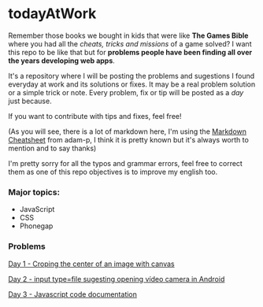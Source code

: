 # todayAtWork


Remember those books we bought in kids that were like **The Games Bible** where you had all the *cheats, tricks and missions* of a game solved?
I want this repo to be like that but for **problems people have been finding all over the years developing web apps**.

It's a repository where I will be posting the problems and sugestions I found everyday at work and its solutions or fixes.
It may be a real problem solution or a simple trick or note. Every problem, fix or tip will be posted as a *day* just because.

If you want to contribute with tips and fixes, feel free!

(As you will see, there is a lot of markdown here, I'm using the [Markdown Cheatsheet](https://github.com/adam-p/markdown-here/wiki/Markdown-Cheatsheet) from adam-p, I think it is pretty known but it's always worth to mention and to say thanks)

I'm pretty sorry for all the typos and grammar errors, feel free to correct them as one of this repo objectives is to improve my english too.

### Major topics:
- JavaScript
- CSS
- Phonegap

### Problems

[Day 1 - Croping the center of an image with canvas](days/1.md)

[Day 2 - input type=file sugesting opening vídeo camera in Android](days/2.md)

[Day 3 - Javascript code documentation](days/3.md)


